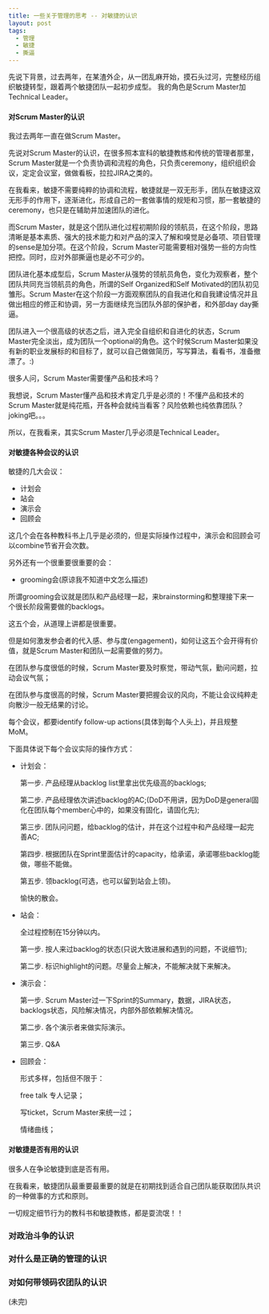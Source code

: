 ```yaml
---
title: 一些关于管理的思考 -- 对敏捷的认识
layout: post
tags:
  - 管理
  - 敏捷
  - 撕逼
---
```


先说下背景，过去两年，在某渣外企，从一团乱麻开始，摸石头过河，完整经历组织敏捷转型，跟着两个敏捷团队一起初步成型。
我的角色是Scrum Master加Technical Leader。



#### 对Scrum Master的认识 ####



我过去两年一直在做Scrum Master。

先说对Scrum Master的认识，在很多照本宣科的敏捷教练和传统的管理者那里，Scrum Master就是一个负责协调和流程的角色，只负责ceremony，组织组织会议，定定会议室，做做看板，拉拉JIRA之类的。

在我看来，敏捷不需要纯粹的协调和流程，敏捷就是一双无形手，团队在敏捷这双无形手的作用下，逐渐进化，形成自己的一套做事情的规矩和习惯，那一套敏捷的ceremony，也只是在辅助并加速团队的进化。

而Scrum Master，就是这个团队进化过程初期阶段的领航员，在这个阶段，思路清晰是基本素质、强大的技术能力和对产品的深入了解和嗅觉是必备项、项目管理的sense是加分项。在这个阶段，Scrum Master可能需要相对强势一些的方向性把控。同时，应对外部撕逼也是必不可少的。

团队进化基本成型后，Scrum Master从强势的领航员角色，变化为观察者，整个团队共同充当领航员的角色，所谓的Self Organized和Self Motivated的团队初见雏形。Scrum Master在这个阶段一方面观察团队的自我进化和自我建设情况并且做出相应的修正和协调，另一方面继续充当团队外部的保护者，和外部day day撕逼。

团队进入一个很高级的状态之后，进入完全自组织和自进化的状态，Scrum Master完全淡出，成为团队一个optional的角色。这个时候Scrum Master如果没有新的职业发展标的和目标了，就可以自己做做简历，写写算法，看看书，准备撤漂了。:)

很多人问，Scrum Master需要懂产品和技术吗？

我想说，Scrum Master懂产品和技术肯定几乎是必须的！不懂产品和技术的Scrum Master就是纯花瓶，开各种会就纯当看客？风险依赖也纯依靠团队？joking吧。。。

所以，在我看来，其实Scrum Master几乎必须是Technical Leader。



#### 对敏捷各种会议的认识 ####



敏捷的几大会议：

- 计划会
- 站会
- 演示会
- 回顾会

这几个会在各种教科书上几乎是必须的，但是实际操作过程中，演示会和回顾会可以combine节省开会次数。

另外还有一个很重要很重要的会：

- grooming会(原谅我不知道中文怎么描述)

所谓grooming会议就是团队和产品经理一起，来brainstorming和整理接下来一个很长阶段需要做的backlogs。


这五个会，从道理上讲都是很重要。

但是如何激发参会者的代入感、参与度(engagement)，如何让这五个会开得有价值，就是Scrum Master和团队一起需要做的努力。

在团队参与度很低的时候，Scrum Master要及时察觉，带动气氛，勤问问题，拉动会议气氛；

在团队参与度很高的时候，Scrum Master要把握会议的风向，不能让会议纯粹走向散沙一般无结果的讨论。

每个会议，都要identify follow-up actions(具体到每个人头上)，并且规整MoM。


下面具体说下每个会议实际的操作方式：

- 计划会：
  
  第一步. 产品经理从backlog list里拿出优先级高的backlogs;

  第二步. 产品经理依次讲述backlog的AC;(DoD不用讲，因为DoD是general固化在团队每个member心中的，如果没有固化，请固化先);

  第三步. 团队问问题，给backlog的估计，并在这个过程中和产品经理一起完善AC;

  第四步. 根据团队在Sprint里面估计的capacity，给承诺，承诺哪些backlog能做，哪些不能做。

  第五步. 领backlog(可选，也可以留到站会上领)。
  
  愉快的散会。

- 站会：

  全过程控制在15分钟以内。
  
  第一步. 按人来过backlog的状态(只说大致进展和遇到的问题，不说细节);
  
  第二步. 标识highlight的问题。尽量会上解决，不能解决就下来解决。
  
- 演示会：

  第一步. Scrum Master过一下Sprint的Summary，数据，JIRA状态，backlogs状态，风险解决情况，内部外部依赖解决情况。
  
  第二步. 各个演示者来做实际演示。
  
  第三步. Q&A

- 回顾会：

    形式多样，包括但不限于：

    free talk 专人记录；

    写ticket，Scrum Master来统一过；

    情绪曲线；



#### 对敏捷是否有用的认识 ####



很多人在争论敏捷到底是否有用。



在我看来，敏捷团队最重要最重要的就是在初期找到适合自己团队能获取团队共识的一种做事的方式和原则。



一切规定细节行为的教科书和敏捷教练，都是耍流氓！！

### 对政治斗争的认识 ###



### 对什么是正确的管理的认识 ###



### 对如何带领码农团队的认识 ###



(未完)
